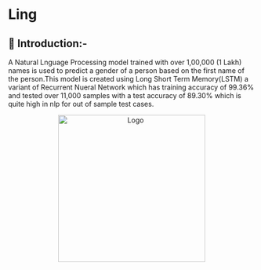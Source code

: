 # Ling

## 📌 Introduction:-

A Natural Lnguage Processing model trained with over 1,00,000 (1 Lakh) names is used to predict a gender of a person based on the first name of the person.This model is created using Long Short Term Memory(LSTM) a variant of Recurrent Nueral Network which has training accuracy of 99.36% and tested over 11,000 samples with a test accuracy of 89.30% which is quite high in nlp for out of sample test cases.


<p align="center">
  <a href="https://github.com/ksdkamesh99/Ling">
    <img src="https://upload.wikimedia.org/wikipedia/commons/thumb/e/e1/Combotrans.svg/1200px-Combotrans.svg.png" alt="Logo" width="300px" height="300px">
  </a>
</p>

